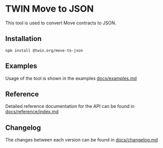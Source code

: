 # TWIN Move to JSON

This tool is used to convert Move contracts to JSON.

## Installation

```shell
npm install @twin.org/move-to-json
```

## Examples

Usage of the tool is shown in the examples [docs/examples.md](docs/examples.md)

## Reference

Detailed reference documentation for the API can be found in [docs/reference/index.md](docs/reference/index.md)

## Changelog

The changes between each version can be found in [docs/changelog.md](docs/changelog.md)
